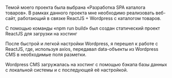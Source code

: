 Темой моего проекта была выбрана «Разработка SPA каталога товаров». В рамках данного проекта мне необходимо реализовать веб-сайт, работающий в связке ReactJS + Wordpress с каталогом товаров.

С помощью команды «npm run build» был создан статический проект ReactJS для загрузки на хостинг

После быстрой и легкой настройки Wordpress, я перешел к работе с ReactJS, где, используя axios, передавал data-объекты из Wordpress CMS в необходимые поля разметки.

Wordpress CMS загружалась на хостинг с помощью бэкапа базы данных с локальной системы и с последующей её настройкой.
